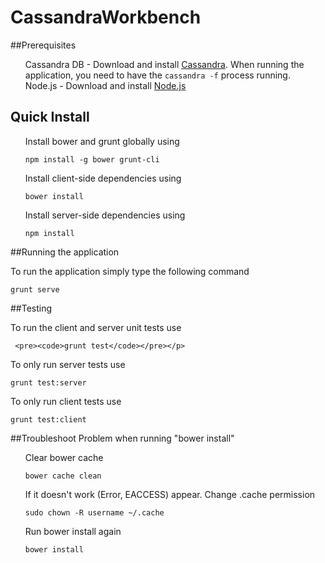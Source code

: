 
# CassandraWorkbench


##Prerequisites
<ul class = "task-list">
<li> Cassandra DB - 
   Download and install <a href="http://cassandra.apache.org/download/">Cassandra</a>. When running the application, you need to have the <code>cassandra -f</code> process running.
 </li>
 <li> Node.js - 
 	Download and install <a href="http://nodejs.org/download/">Node.js</a>
 </li>



</ul>

## Quick Install 
<ul class = "task-list"> 
<li>
Install bower and grunt globally using <pre><code>npm install -g bower grunt-cli</code></pre>
</li>

<li>
Install client-side dependencies using <pre><code>bower install</code></pre>
</li>

<li>
Install server-side dependencies using <pre><code>npm install</code></pre>
</li>

</ul>


##Running the application

To run the application simply type the following command <pre><code>grunt serve</code></pre>

##Testing 

<p>To run the client and server unit tests use

	 <pre><code>grunt test</code></pre></p>

<p>To only run server tests use <pre><code>grunt test:server</code></pre> </p>

<p>To only run client tests use <pre><code>grunt test:client</code></pre></p>

##Troubleshoot
Problem when running "bower install"
<ul class = "task-list"> 
<li>
Clear bower cache <pre><code>bower cache clean</code></pre>
</li>

<li>
If it doesn't work (Error, EACCESS) appear. Change .cache permission <pre><code>sudo chown -R username ~/.cache</code></pre>
</li>
<li>
Run bower install again <pre><code>bower install</code></pre>
</li>

</ul>
